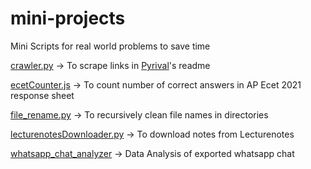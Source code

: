 # mini-projects
Mini Scripts for real world problems to save time

[crawler.py](crawler.py) -> To scrape links in [Pyrival](https://github.com/cheran-senthil/PyRival)'s readme

[ecetCounter.js](ecetCounter.js) -> To count number of correct answers in AP Ecet 2021 response sheet

[file_rename.py](file_rename.py) -> To recursively clean file names in directories

[lecturenotesDownloader.py](lecturenotesDownloader.py) -> To download notes from Lecturenotes

[whatsapp_chat_analyzer](whatsapp_chat_analyzer.py) -> Data Analysis of exported whatsapp chat
